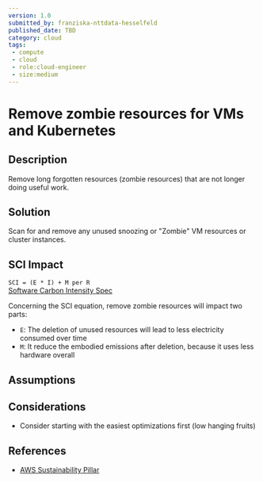 ```yaml
---
version: 1.0
submitted_by: franziska-nttdata-hesselfeld
published_date: TBD
category: cloud
tags: 
 - compute
 - cloud
 - role:cloud-engineer
 - size:medium
---
```


# Remove zombie resources for VMs and Kubernetes

## Description

Remove long forgotten resources (zombie resources) that are not longer doing useful work.

## Solution

Scan for and remove any unused snoozing or "Zombie" VM resources or cluster instances.

## SCI Impact

`SCI = (E * I) + M per R`  
[Software Carbon Intensity Spec](https://grnsft.org/sci)

Concerning the SCI equation, remove zombie resources will impact two parts:

- `E`: The deletion of unused resources will lead to less electricity consumed over time
- `M`: It reduce the embodied emissions after deletion, because it uses less hardware overall

## Assumptions


## Considerations

- Consider starting with the easiest optimizations first (low hanging fruits)

## References

- [AWS Sustainability Pillar](https://docs.aws.amazon.com/wellarchitected/latest/sustainability-pillar/sus_sus_user_a2.html)
